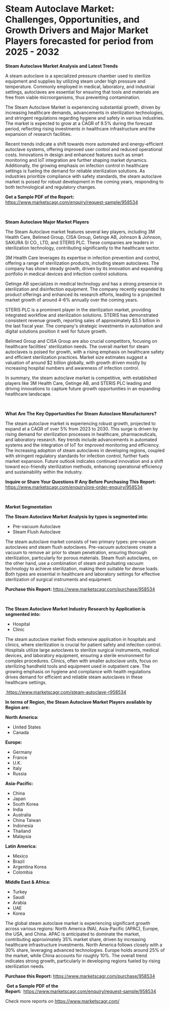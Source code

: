 <p><h1>Steam Autoclave Market: Challenges, Opportunities, and Growth Drivers and Major Market Players forecasted for period from 2025 - 2032</h1></p><p><strong>Steam Autoclave Market Analysis and Latest Trends</strong></p>
<p><p>A steam autoclave is a specialized pressure chamber used to sterilize equipment and supplies by utilizing steam under high pressure and temperature. Commonly employed in medical, laboratory, and industrial settings, autoclaves are essential for ensuring that tools and materials are free from viable microorganisms, thus preventing contamination.</p><p>The Steam Autoclave Market is experiencing substantial growth, driven by increasing healthcare demands, advancements in sterilization technologies, and stringent regulations regarding hygiene and safety in various industries. The market is expected to grow at a CAGR of 9.5% during the forecast period, reflecting rising investments in healthcare infrastructure and the expansion of research facilities.</p><p>Recent trends indicate a shift towards more automated and energy-efficient autoclave systems, offering improved user control and reduced operational costs. Innovations in design and enhanced features such as smart monitoring and IoT integration are further shaping market dynamics. Additionally, the growing emphasis on infection control in healthcare settings is fueling the demand for reliable sterilization solutions. As industries prioritize compliance with safety standards, the steam autoclave market is poised for robust development in the coming years, responding to both technological and regulatory changes.</p></p>
<p><strong>Get a Sample PDF of the Report:&nbsp;</strong> <a href="https://www.marketscagr.com/enquiry/request-sample/958534?utm_campaign=3019&utm_medium=2&utm_source=Github&utm_content=ia&utm_term=21032025&utm_id=steam-autoclave">https://www.marketscagr.com/enquiry/request-sample/958534</a></p>
<p>&nbsp;</p>
<p><strong>Steam Autoclave Major Market Players</strong></p>
<p><p>The Steam Autoclave market features several key players, including 3M Health Care, Belimed Group, CISA Group, Getinge AB, Johnson & Johnson, SAKURA SI CO., LTD, and STERIS PLC. These companies are leaders in sterilization technology, contributing significantly to the healthcare sector.</p><p>3M Health Care leverages its expertise in infection prevention and control, offering a range of sterilization products, including steam autoclaves. The company has shown steady growth, driven by its innovation and expanding portfolio in medical devices and infection control solutions.</p><p>Getinge AB specializes in medical technology and has a strong presence in sterilization and disinfection equipment. The company recently expanded its product offerings and enhanced its research efforts, leading to a projected market growth of around 4-6% annually over the coming years. </p><p>STERIS PLC is a prominent player in the sterilization market, providing integrated workflow and sterilization solutions. STERIS has demonstrated consistent revenue growth, reporting sales of approximately $3.5 billion in the last fiscal year. The company's strategic investments in automation and digital solutions position it well for future growth.</p><p>Belimed Group and CISA Group are also crucial competitors, focusing on healthcare facilities' sterilization needs. The overall market for steam autoclaves is poised for growth, with a rising emphasis on healthcare safety and efficient sterilization practices. Market size estimates suggest a valuation of around $2 billion globally, with growth driven mostly by increasing hospital numbers and awareness of infection control.</p><p>In summary, the steam autoclave market is competitive, with established players like 3M Health Care, Getinge AB, and STERIS PLC leading and driving innovations to capture future growth opportunities in an expanding healthcare landscape.</p></p>
<p>&nbsp;</p>
<p><strong>What Are The Key Opportunities For Steam Autoclave Manufacturers?</strong></p>
<p><p>The steam autoclave market is experiencing robust growth, projected to expand at a CAGR of over 5% from 2023 to 2030. This surge is driven by rising demand for sterilization processes in healthcare, pharmaceuticals, and laboratory research. Key trends include advancements in automated systems and the integration of IoT for improved monitoring and efficiency. The increasing adoption of steam autoclaves in developing regions, coupled with stringent regulatory standards for infection control, further fuels market expansion. Future outlook indicates continued innovation and a shift toward eco-friendly sterilization methods, enhancing operational efficiency and sustainability within the industry.</p></p>
<p><strong>Inquire or Share Your Questions If Any Before Purchasing This Report:</strong> <a href="https://www.marketscagr.com/enquiry/pre-order-enquiry/958534?utm_campaign=3019&utm_medium=2&utm_source=Github&utm_content=ia&utm_term=21032025&utm_id=steam-autoclave">https://www.marketscagr.com/enquiry/pre-order-enquiry/958534</a></p>
<p>&nbsp;</p>
<p><strong>Market Segmentation</strong></p>
<p><strong>The Steam Autoclave Market Analysis by types is segmented into:</strong></p>
<p><ul><li>Pre-vacuum Autoclave</li><li>Steam Flush Autoclave</li></ul></p>
<p><p>The steam autoclave market consists of two primary types: pre-vacuum autoclaves and steam flush autoclaves. Pre-vacuum autoclaves create a vacuum to remove air prior to steam penetration, ensuring thorough sterilization, particularly for porous materials. Steam flush autoclaves, on the other hand, use a combination of steam and pulsating vacuum technology to achieve sterilization, making them suitable for dense loads. Both types are essential in healthcare and laboratory settings for effective sterilization of surgical instruments and equipment.</p></p>
<p><strong>Purchase this Report:&nbsp;</strong><a href="https://www.marketscagr.com/purchase/958534?utm_campaign=3019&utm_medium=2&utm_source=Github&utm_content=ia&utm_term=21032025&utm_id=steam-autoclave">https://www.marketscagr.com/purchase/958534</a></p>
<p>&nbsp;</p>
<p><strong>The Steam Autoclave Market Industry Research by Application is segmented into:</strong></p>
<p><ul><li>Hospital</li><li>Clinic</li></ul></p>
<p><p>The steam autoclave market finds extensive application in hospitals and clinics, where sterilization is crucial for patient safety and infection control. Hospitals utilize large autoclaves to sterilize surgical instruments, medical devices, and laboratory equipment, ensuring a sterile environment for complex procedures. Clinics, often with smaller autoclave units, focus on sterilizing handheld tools and equipment used in outpatient care. The growing emphasis on hygiene and compliance with health regulations drives demand for efficient and reliable steam autoclaves in these healthcare settings.</p></p>
<p><a href="https://www.marketscagr.com/steam-autoclave-r958534?utm_campaign=3019&utm_medium=2&utm_source=Github&utm_content=ia&utm_term=21032025&utm_id=steam-autoclave">&nbsp;https://www.marketscagr.com/steam-autoclave-r958534</a></p>
<p><strong>In terms of Region, the Steam Autoclave Market Players available by Region are:</strong></p>
<p>
    <p> <strong> North America: </strong>
        <ul>
            <li>United States</li>
            <li>Canada</li>
        </ul>
        </p> 
    <p> <strong> Europe: </strong>
        <ul>
            <li>Germany</li>
            <li>France</li>
            <li>U.K.</li>
            <li>Italy</li>
            <li>Russia</li>
        </ul>
        </p> 
    <p> <strong> Asia-Pacific: </strong>
        <ul>
            <li>China</li>
            <li>Japan</li>
            <li>South Korea</li>
            <li>India</li>
            <li>Australia</li>
            <li>China Taiwan</li>
            <li>Indonesia</li>
            <li>Thailand</li>
            <li>Malaysia</li>
        </ul>
        </p> 
    <p> <strong> Latin America: </strong>
        <ul>
            <li>Mexico</li>
            <li>Brazil</li>
            <li>Argentina Korea</li>
            <li>Colombia</li>
        </ul>
        </p> 
    <p> <strong> Middle East & Africa: </strong>
        <ul>
            <li>Turkey</li>
            <li>Saudi</li>
            <li>Arabia</li>
            <li>UAE</li>
            <li>Korea</li>
        </ul>
    </p>
    </p>
<p><p>The global steam autoclave market is experiencing significant growth across various regions: North America (NA), Asia-Pacific (APAC), Europe, the USA, and China. APAC is anticipated to dominate the market, contributing approximately 35% market share, driven by increasing healthcare infrastructure investments. North America follows closely with a 30% share, leveraging advanced technologies. Europe holds around 25% of the market, while China accounts for roughly 10%. The overall trend indicates strong growth, particularly in developing regions fueled by rising sterilization needs.</p></p>
<p><strong>Purchase this Report: </strong><a href="https://www.marketscagr.com/purchase/958534?utm_campaign=3019&utm_medium=2&utm_source=Github&utm_content=ia&utm_term=21032025&utm_id=steam-autoclave">https://www.marketscagr.com/purchase/958534</a></p>
<p>&nbsp;<strong>Get a Sample PDF of the Report:&nbsp;&nbsp;</strong><a href="https://www.marketscagr.com/enquiry/request-sample/958534?utm_campaign=3019&utm_medium=2&utm_source=Github&utm_content=ia&utm_term=21032025&utm_id=steam-autoclave">https://www.marketscagr.com/enquiry/request-sample/958534</a></p>
<p><strong></strong></p>
<p>Check more reports on <a href="https://www.marketscagr.com/?utm_campaign=3019&utm_medium=2&utm_source=Github&utm_content=ia&utm_term=21032025&utm_id=steam-autoclave">https://www.marketscagr.com/</a></p>